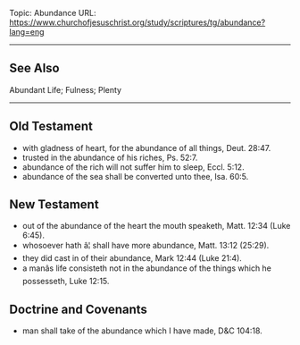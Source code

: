 Topic: Abundance
URL: https://www.churchofjesuschrist.org/study/scriptures/tg/abundance?lang=eng

---

## See Also

Abundant Life; Fulness; Plenty

---

## Old Testament

- with gladness of heart, for the abundance of all things, Deut. 28:47.
- trusted in the abundance of his riches, Ps. 52:7.
- abundance of the rich will not suffer him to sleep, Eccl. 5:12.
- abundance of the sea shall be converted unto thee, Isa. 60:5.

## New Testament

- out of the abundance of the heart the mouth speaketh, Matt. 12:34 (Luke 6:45).
- whosoever hath â¦ shall have more abundance, Matt. 13:12 (25:29).
- they did cast in of their abundance, Mark 12:44 (Luke 21:4).
- a manâs life consisteth not in the abundance of the things which he possesseth, Luke 12:15.

## Doctrine and Covenants

- man shall take of the abundance which I have made, D&C 104:18.

